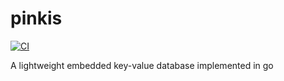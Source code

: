 pinkis
======

[![CI](https://github.com/flily/pinkis/actions/workflows/ci.yml/badge.svg)](https://github.com/flily/pinkis/actions/workflows/ci.yml)

A lightweight embedded key-value database implemented in go
